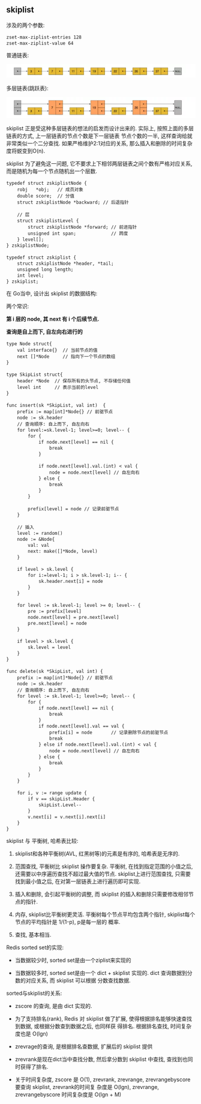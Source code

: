 ## skiplist

涉及的两个参数:

```
zset-max-ziplist-entries 128
zset-max-ziplist-value 64
```

普通链表:

![images](/images/develop_redis_sk_list.png)


多层链表(跳跃表):

![images](/images/develop_redis_sk_sklist.png)


skiplist 正是受这种多层链表的想法的启发而设计出来的. 实际上, 按照上面的多层链表的方式, 上一层链表的节点个数是下一层链表
节点个数的一半, 这样查询给就非常类似一个二分查找. 如果严格维护2:1对应的关系, 那么插入和删除的时间复杂度将蜕变到O(n).

skiplist 为了避免这一问题, 它不要求上下相邻两层链表之间个数有严格对应关系, 而是随机为每一个节点随机出一个层数.

```cgo
typedef struct zskiplistNode {
    robj   *obj;   // 成员对象
    double score;  // 分值
    struct zskiplistNode *backward; // 后退指针

    // 层
    struct zskiplistLevel {
        struct zskiplistNode *forward; // 前进指针
        unsigned int span;             // 跨度
    } level[];
} zskiplistNode;

typedef struct zskiplist {
    struct zskiplistNode *header, *tail;
    unsigned long length;
    int level;
} zskiplist;
```


在 Go当中, 设计出 skiplist 的数据结构:

两个常识: 

**第 i 层的 node, 其 next 有 i 个后续节点.**

**查询是自上而下, 自左向右进行的**        

```
type Node struct{
	val interface{}  // 当前节点的值
	next []*Node     // 指向下一个节点的数组
}

type SkipList struct{
	header *Node  // 保存所有的头节点, 不存储任何值 
	level int     // 表示当前的level
}

func insert(sk *SkipList, val int)  {
	prefix := map[int]*Node{} // 前驱节点
	node := sk.header
	// 查询顺序: 自上而下, 自左向右 
    for level:=sk.level-1; level>=0; level-- {
        for {
            if node.next[level] == nil {
                break
            }
            
            if node.next[level].val.(int) < val {
                node = node.next[level] // 自左向右
            } else {
                break
            }
        }
        
        prefix[level] = node // 记录前驱节点
    }
    
    // 插入
    level := random()
    node := &Node{
        val: val
        next: make([]*Node, level)
    }
    
    if level > sk.level {
        for i:=level-1; i > sk.level-1; i-- {
            sk.header.next[i] = node
        }
    }
    
    for level := sk.level-1; level >= 0; level-- {
        pre := prefix[level]
        node.next[level] = pre.next[level]
        pre.next[level] = node
    }
    
    if level > sk.level {
        sk.level = level
    }
}

func delete(sk *SkipList, val int) {
    prefix := map[int]*Node{} // 前驱节点
    node := sk.header
    // 查询顺序: 自上而下, 自左向右 
    for level := sk.level-1; level>=0; level-- {
        for {
            if node.next[level] == nil {
                break
            }
            if node.next[level].val == val {
                prefix[i] = node       // 记录删除节点的前驱节点
                break
            } else if node.next[level].val.(int) < val {
                node = node.next[level] // 自左向右
            } else {
                break
            }
        }
    }
    
    for i, v := range update {
        if v == skipList.Header {
            skipList.Level--
        }
        v.next[i] = v.next[i].next[i]
    }
}
```


skiplist 与 平衡树, 哈希表比较:

1. skiplist和各种平衡树(AVL, 红黑树等)的元素是有序的, 哈希表是无序的. 

2. 范围查找, 平衡树比 skiplist 操作要复杂. 平衡树, 在找到指定范围的小值之后, 还需要以中序遍历查找不超过最大值的节点.
skiplist上进行范围查找, 只需要找到最小值之后, 在对第一层链表上进行遍历即可实现.

3. 插入和删除, 会引起平衡树的调整, 而 skiplist 的插入和删除只需要修改相邻节点的指针.

4. 内存, skiplist比平衡树更灵活. 平衡树每个节点平均包含两个指针, skiplist每个节点的平均指针是 1/(1-p), p是每一层的
概率.

5. 查找, 基本相当.


Redis sorted set的实现:

- 当数据较少时, sorted set是由一个ziplist来实现的

- 当数据较多时, sorted set是由一个 dict + skiplist 实现的. dict 查询数据到分数的对应关系, 而 skiplist 可以根据
分数查找数据.


sorted与skiplist的关系:

- zscore 的查询, 是由 dict 实现的.

- 为了支持排名(rank), Redis 对 skiplist 做了扩展, 使得根据排名能够快速查找到数据, 或根据分数查到数据之后, 也同样获
得排名. 根据排名查找, 时间复杂度也是 O(lgn)

- zrevrage的查询, 是根据排名查数据, 扩展后的 skiplist 提供

- zrevrank是现在dict当中查找分数, 然后拿分数到 skiplist 中查找, 查找到也同时获得了排名.

- 关于时间复杂度, zscore 是 O(1), zrevrank, zrevrange, zrevrangebyscore 要查询 skiplist, zrevrank的时间复
杂度是 O(lgn),  zrevrange, zrevrangebyscore 时间复杂度是 O(lgn + M)

